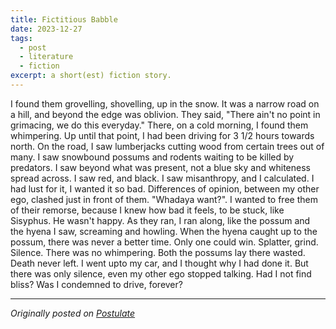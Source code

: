 ```yaml
---
title: Fictitious Babble
date: 2023-12-27
tags:
  - post
  - literature
  - fiction
excerpt: a short(est) fiction story.
---
```

I found them grovelling, shovelling, up in the snow. It was a narrow road on a hill, and beyond the edge was oblivion. They said, "There ain't no point in grimacing, we do this everyday." There, on a cold morning, I found them whimpering.
Up until that point, I had been driving for 3 1/2 hours towards north. On the road, I saw lumberjacks cutting wood from certain trees out of many. I saw snowbound possums and rodents waiting to be killed by predators. I saw  beyond what was present, not a blue sky and whiteness spread across.
I saw red, and black. I saw misanthropy, and I calculated. I had lust for it, I wanted it so bad. Differences of opinion, between my other ego, clashed just in front of them.
"Whadaya want?". I wanted to free them of their remorse, because I knew how bad it feels, to be stuck, like Sisyphus. He wasn't happy.
As they ran, I ran along, like the possum and the hyena I saw, screaming and howling. When the hyena caught up to the possum, there was never a better time. Only one could win.
Splatter, grind. Silence. There was no whimpering. Both the possums lay there wasted. Death never left.
I went upto my car, and I thought why I had done it. But there was only silence, even my other ego stopped talking. 
Had I not find bliss? Was I condemned to drive, forever?

---
*Originally posted on [Postulate](https://postulate.us/@moisentinel/lit/e/2023-12-27-Fictitious-Babble-dtG2FcZ8EXLa6eFmFUSRpf)* 
